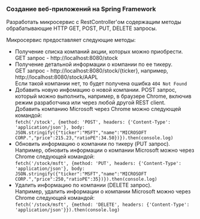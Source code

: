 ### Создание веб-приложений на Spring Framework
Разработать микросервис c RestController'ом содержащим методы обрабатывающие HTTP GET, POST, PUT, DELETE запросы.

Микросервис предоставляет следующие методы:
- Получение списка компаний акции, которых можно приобрести.  
GET запрос - http://localhost:8080/stock
- Получение детальной информации о компании по ее тикеру.  
GET запрос - http://localhost:8080/stock/{ticker}, например, http://localhost:8080/stock/AAPL  
Если такой компании нет, то будет получена ошибка `404 Not Found`
- Добавить новую инфомацию о новой компании. POST запрос, который можно выполнить, например, в браузере Chrome, включив режим разработчика или через любой другой REST client.  
Добавить компанию Microsoft через Chrome можно следующей командой:  
`fetch('/stock', {method: 'POST', headers: {'Content-Type': 'application/json'}, body: JSON.stringify({"ticker":"MSFT","name":"MICROSOFT CORP.","price":215.23,"ratioPE":34.50})}).then(console.log)`
- Обновить информацию о компании по тикеру (PUT запрос).  
Например, обновить информации о компании Microsoft можно через Chrome следующей командой:  
`fetch('/stock/msft', {method: 'PUT', headers: {'Content-Type': 'application/json'}, body: JSON.stringify({"ticker":"MSFT","name":"MICROSOFT CORP.","price":250,"ratioPE":35})}).then(console.log)`
- Удалить информацию по компании (DELETE запрос).  
Например, удалить информации о компании Microsoft можно через Chrome следующей командой:  
`fetch('/stock/msft', {method: 'DELETE', headers: {'Content-Type': 'application/json'}}).then(console.log)`
